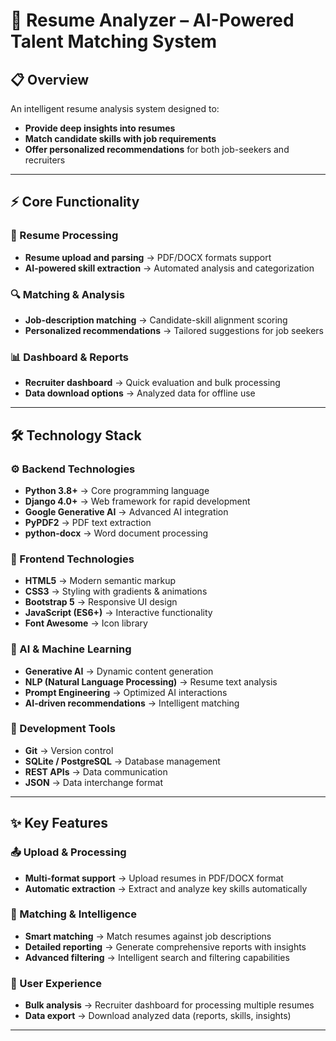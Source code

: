# 🎯 Resume Analyzer – AI-Powered Talent Matching System

## 📋 Overview
An intelligent resume analysis system designed to:  
- **Provide deep insights into resumes**  
- **Match candidate skills with job requirements**  
- **Offer personalized recommendations** for both job-seekers and recruiters  

---

## ⚡ Core Functionality

### 📂 Resume Processing
- **Resume upload and parsing** → PDF/DOCX formats support  
- **AI-powered skill extraction** → Automated analysis and categorization  

### 🔍 Matching & Analysis
- **Job-description matching** → Candidate-skill alignment scoring  
- **Personalized recommendations** → Tailored suggestions for job seekers  

### 📊 Dashboard & Reports
- **Recruiter dashboard** → Quick evaluation and bulk processing  
- **Data download options** → Analyzed data for offline use  

---

## 🛠️ Technology Stack

### ⚙️ Backend Technologies
- **Python 3.8+** → Core programming language  
- **Django 4.0+** → Web framework for rapid development  
- **Google Generative AI** → Advanced AI integration  
- **PyPDF2** → PDF text extraction  
- **python-docx** → Word document processing  

### 🎨 Frontend Technologies
- **HTML5** → Modern semantic markup  
- **CSS3** → Styling with gradients & animations  
- **Bootstrap 5** → Responsive UI design  
- **JavaScript (ES6+)** → Interactive functionality  
- **Font Awesome** → Icon library  

### 🧠 AI & Machine Learning
- **Generative AI** → Dynamic content generation  
- **NLP (Natural Language Processing)** → Resume text analysis  
- **Prompt Engineering** → Optimized AI interactions  
- **AI-driven recommendations** → Intelligent matching  

### 🔧 Development Tools
- **Git** → Version control  
- **SQLite / PostgreSQL** → Database management  
- **REST APIs** → Data communication  
- **JSON** → Data interchange format  

---

## ✨ Key Features

### 📤 Upload & Processing
- **Multi-format support** → Upload resumes in PDF/DOCX format  
- **Automatic extraction** → Extract and analyze key skills automatically  

### 🎯 Matching & Intelligence
- **Smart matching** → Match resumes against job descriptions  
- **Detailed reporting** → Generate comprehensive reports with insights  
- **Advanced filtering** → Intelligent search and filtering capabilities  

### 👥 User Experience
- **Bulk analysis** → Recruiter dashboard for processing multiple resumes  
- **Data export** → Download analyzed data (reports, skills, insights)  

---

